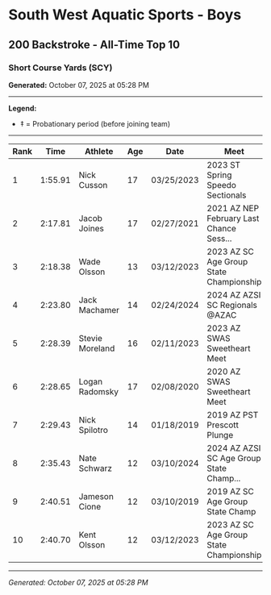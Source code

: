 # South West Aquatic Sports - Boys
## 200 Backstroke - All-Time Top 10
### Short Course Yards (SCY)

**Generated:** October 07, 2025 at 05:28 PM

---

**Legend:**
- ‡ = Probationary period (before joining team)

---

| Rank | Time | Athlete | Age | Date | Meet |
|------|------|---------|-----|------|------|
| 1 | 1:55.91 | Nick Cusson | 17 | 03/25/2023 | 2023 ST Spring Speedo Sectionals |
| 2 | 2:17.81 | Jacob Joines | 17 | 02/27/2021 | 2021 AZ NEP February Last Chance Sess... |
| 3 | 2:18.38 | Wade Olsson | 13 | 03/12/2023 | 2023 AZ SC Age Group State Championship |
| 4 | 2:23.80 | Jack Machamer | 14 | 02/24/2024 | 2024 AZ AZSI SC Regionals @AZAC |
| 5 | 2:28.39 | Stevie Moreland | 16 | 02/11/2023 | 2023 AZ SWAS Sweetheart Meet |
| 6 | 2:28.65 | Logan Radomsky | 17 | 02/08/2020 | 2020 AZ SWAS Sweetheart Meet |
| 7 | 2:29.43 | Nick Spilotro | 14 | 01/18/2019 | 2019 AZ PST Prescott Plunge |
| 8 | 2:35.43 | Nate Schwarz | 12 | 03/10/2024 | 2024 AZ AZSI SC Age Group State Champ... |
| 9 | 2:40.51 | Jameson Cione | 12 | 03/10/2019 | 2019 AZ SC Age Group State Champ |
| 10 | 2:40.70 | Kent Olsson | 12 | 03/12/2023 | 2023 AZ SC Age Group State Championship |

---

*Generated: October 07, 2025 at 05:28 PM*
